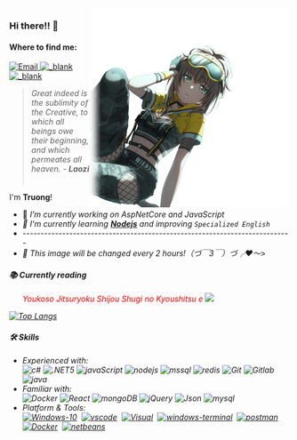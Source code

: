 <img style="float: right;display:inline" width="360" align="right" alt="Truong Hoang" src="./image/1667093990912_cover_photo.png" />

### Hi there!! 👋

<!--Find me-->
<h4>Where to find me:</h4>

<p>
  <a target="_blank" href="mailto:hqtruong27@gmail.com" target="_blank">
    <img alt="Email"
      src="https://img.shields.io/badge/Email-EA4748.svg?&style=flat-square&logo=Microsoft-Outlook&logoColor=white" />
  </a>
  <a target="_blank" href="https://linkedin.com/in/hqtruong27/">
    <img alt="_blank"
      src="https://img.shields.io/badge/Linkedin-0a66c2.svg?&style=flat-square&logo=LinkedIn&logoColor=white" />
  </a>

  <a target="_blank" href="skype:hqtruong27?chat">
    <img alt="_blank"
      src="https://img.shields.io/badge/hqtruong27-46a2f1.svg?&style=flat-square&logo=Skype&logoColor=white" />
  </a>
</p>

<blockquote>
  <p><em>Great indeed is the sublimity of the Creative, to which all beings owe their beginning, and which permeates all heaven. - <strong>Laozi ㅤㅤㅤㅤㅤ</strong></em></p>
</blockquote>

<p align="left">
  <span>I'm <strong>Truong</strong>!</span>
<ul>
  <li>🔭 <em> I’m currently working on AspNetCore and JavaScript</li>
  <li>🌱 <em> I'm currently learning <strong><a href="https://nodejs.org/">Nodejs</a></strong> and improving <code>Specialized English</code></em>
  </li>
   <li>---------------------------------------------------------------------------</li>
  <li>🌸 <em>This image will be changed every 2 hours!（づ￣3￣）づ╭❤️～></em></li>
</ul>

<h4>📚 Currently reading</h4>
<ul>
  <li style="color:#fff"><span style="color:#ff0000">Youkoso Jitsuryoku Shijou Shugi no Kyoushitsu e</span> <a
      target="_blank"
      href="https://www.amazon.co.jp/-/en/gp/product/B09S35QG1B?ref_=dbs_p_nmg_rwt_anx_cl_2&storeType=ebooks"><img
        src="https://cdn-icons-png.flaticon.com/512/1828/1828954.png" width="14" /></a></li>
</ul>

</p>

[![Top
Langs](https://github-readme-stats.vercel.app/api/top-langs/?username=hqtruong27&layout=compact&hide=java,css,html,TSQL,ASP.NET,PHP,shell)](https://github.com/anuraghazra/github-readme-stats)

<h4>🛠 Skills</h4>
<ul>
  <li>Experienced with:<br>
    <!-- primary -->
    <img alt="c#"
      src="https://img.shields.io/static/v1?label=&labelColor=eff0f2&logoWidth=&logo=c-sharp&logoColor=178600&message=C%23%2010&color=178600&style=flat-square" />
    <img alt=".NET5"
      src="https://img.shields.io/static/v1?label=&labelColor=eff0f2&logoWidth=&logo=%2ENET&logoColor=1a98d8&message=.NET%206&color=1a98d8&style=flat-square" />
    <img alt="javaScript"
      src="https://img.shields.io/badge/-javaScript-d0b500?style=flat-square&logo=javascript&logoColor=fff" />
    <img alt="nodejs"
      src="https://img.shields.io/static/v1?label=&labelColor=dfe2e5&logoWidth=&logo=node.js&logoColor=339933&message=Nodejs&color=339933&style=flat-square" />
    <img alt="mssql"
      src="https://img.shields.io/static/v1?label=&labelColor=eff0f2&logoWidth=&logo=microsoft-sql-server&logoColor=AD353B&message=SQL%20Server&color=CC2927&style=flat-square" />
    <img alt="redis"
      src="https://img.shields.io/static/v1?label=&labelColor=eff0f2&logoWidth=&logo=Redis&logoColor=AD353B&message=Redis&color=DC382D&style=flat-square" />
    <img alt="Git"
      src="https://img.shields.io/static/v1?label=&labelColor=eff0f2&logoWidth=&logo=git&logoColor=F05032&message=Git&color=F05032&style=flat-square" />
    <img alt="Gitlab"
      src="https://img.shields.io/static/v1?label=&labelColor=eff0f2&logoWidth=&logo=Gitlab&logoColor=&message=Gitlab&color=FCA121&style=flat-square" />
    <img alt="java"
      src="https://img.shields.io/static/v1?label=&labelColor=eff0f2&logoWidth=&logo=java&logoColor=007396&message=Java&color=007396&style=flat-square" />

  </li>
  <li>Familiar with:<br>
    <img alt="Docker"
      src="https://img.shields.io/static/v1?label=&labelColor=eff0f2&logoWidth=&logo=Docker&logoColor=2496ED&message=Docker&color=2496ED&style=flat-square" />
    <img alt="React"
      src="https://img.shields.io/static/v1?label=&labelColor=dfe2e5&logoWidth=&logo=react&logoColor=61DAFB&message=React&color=61c9fb&style=flat-square" />
    <img alt="mongoDB"
      src="https://img.shields.io/static/v1?label=&labelColor=eff0f2&logoWidth=&logo=MongoDB&logoColor=47A248&message=MongoDB&color=47A248&style=flat-square" />
    <img alt="jQuery"
      src="https://img.shields.io/static/v1?label=&labelColor=dfe2e5&logoWidth=&logo=jQuery&logoColor=0769ad&message=jQuery&color=0769ad&style=flat-square" />
    <img alt="Json"
      src="https://img.shields.io/static/v1?label=&labelColor=dfe2e5&logoWidth=&logo=json&logoColor=555555&message=Json&color=555555&style=flat-square" />
    <img alt="mysql"
      src="https://img.shields.io/static/v1?label=&labelColor=dfe2e5&logoWidth=&logo=mysql&logoColor=4479A1&message=MySQL&color=4479A1&style=flat-square" />
    <!-- Platform&Tools -->
  <li>Platform & Tools:<br>
    <a href="https://www.microsoft.com/windows/get-windows-10" rel=""><img alt="Windows-10"
        src="https://img.shields.io/static/v1?label=&labelColor=eff0f2&logoWidth=&logo=windows&logoColor=00adef&message=Windows%2011&color=00adef&style=flat-square" /></a>&nbsp
    <a href="https://code.visualstudio.com/?wt.mc_id=vscom_downloads" rel=""><img alt="vscode"
        src="https://img.shields.io/static/v1?label=&labelColor=eff0f2&logoWidth=&logo=visual-studio-code&logoColor=23a8f2&message=Code&color=007ACC&style=flat-square" /></a>&nbsp
    <a href="https://visualstudio.microsoft.com" rel=""><img alt="Visual"
        src="https://img.shields.io/static/v1?label=&labelColor=eff0f2&logoWidth=&logo=visual-studio&logoColor=5C2D91&message=Visual%20Studio%202022&color=5C2D91&style=flat-square" /></a>&nbsp
    <a href="https://github.com/microsoft/terminal" rel=""><img alt="windows-terminal"
        src="https://img.shields.io/static/v1?label=&labelColor=eff0f2&logoWidth=&logo=windows-terminal&logoColor=4D4D4D&message=Terminal&color=4D4D4D&style=flat-square" /></a>&nbsp
    <a href="https://www.postman.com/" rel=""><img alt="postman"
        src="https://img.shields.io/static/v1?label=&labelColor=eff0f2&logoWidth=&logo=postman&logoColor=FF6C37&message=Postman&color=FF6C37&style=flat-square" /></a>&nbsp
    <a href="https://www.docker.com/products/docker-desktop" rel=""><img alt="Docker"
        src="https://img.shields.io/static/v1?label=&labelColor=eff0f2&logoWidth=&logo=Docker&logoColor=2496ED&message=Docker%20Desktop&color=2496ED&style=flat-square" /></a>&nbsp
    <a href="https://netbeans.apache.org/" rel=""><img alt="netbeans"
        src="https://img.shields.io/static/v1?label=&labelColor=eff0f2&logoWidth=&logo=Apache-NetBeans-IDE&logoColor=1B6AC6&message=NetBeans%20IDE&color=1B6AC6&style=flat-square" /></a>&nbsp
  </li>
</ul>
  </li>
</ul>
  </li>
</ul>
  </li>
</ul>
